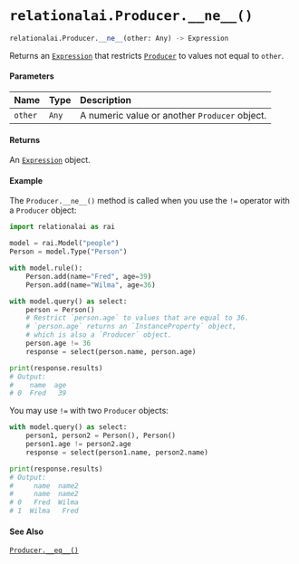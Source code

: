 # `relationalai.Producer.__ne__()`

```python
relationalai.Producer.__ne__(other: Any) -> Expression
```

Returns an [`Expression`](../Expression.md) that restricts [`Producer`](./README.md) to values not equal to `other`.

#### Parameters

| Name | Type | Description |
| :--- | :--- | :------ |
| `other` | `Any` | A numeric value or another `Producer` object. |

#### Returns

An [`Expression`](../Expression.md) object.

#### Example

The `Producer.__ne__()` method is called when you use the `!=` operator with a `Producer` object:

```python
import relationalai as rai

model = rai.Model("people")
Person = model.Type("Person")

with model.rule():
    Person.add(name="Fred", age=39)
    Person.add(name="Wilma", age=36)

with model.query() as select:
    person = Person()
    # Restrict `person.age` to values that are equal to 36.
    # `person.age` returns an `InstanceProperty` object,
    # which is also a `Producer` object.
    person.age != 36
    response = select(person.name, person.age)

print(response.results)
# Output:
#    name  age
# 0  Fred   39
```

You may use `!=` with two `Producer` objects:

```python
with model.query() as select:
    person1, person2 = Person(), Person()
    person1.age != person2.age
    response = select(person1.name, person2.name)

print(response.results)
# Output:
#     name  name2
#     name  name2
# 0   Fred  Wilma
# 1  Wilma   Fred
```

#### See Also

[`Producer.__eq__()`](./__eq__.md)
